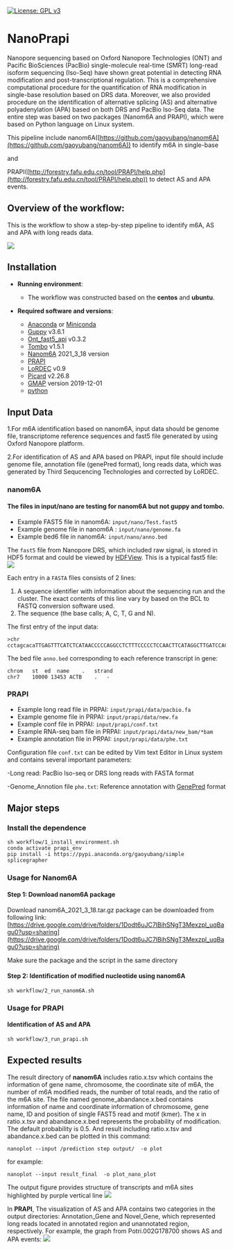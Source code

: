 [![License: GPL v3](https://img.shields.io/badge/License-GPL%20v3-blue.svg)](http://www.gnu.org/licenses/gpl-3.0)

# NanoPrapi

Nanopore sequencing based on Oxford Nanopore Technologies (ONT) and Pacific BioSciences (PacBio) single-molecule real-time (SMRT) long-read isoform sequencing (Iso-Seq) have shown great potential in detecting RNA modification and post-transcriptional regulation. This is a comprehensive computational procedure for the quantification of RNA modification in single-base resolution based on DRS data. Moreover, we also provided procedure on the identification of alternative splicing (AS) and alternative polyadenylation (APA) based on both DRS and PacBio Iso-Seq data. The entire step was based on two packages (Nanom6A and PRAPI), which were based on Python language on Linux system.

This pipeline include nanom6A([https://github.com/gaoyubang/nanom6A](https://github.com/gaoyubang/nanom6A)) to identify m6A in single-base

and

PRAPI([http://forestry.fafu.edu.cn/tool/PRAPI/help.php](http://forestry.fafu.edu.cn/tool/PRAPI/help.php)) to detect AS and APA events.


## Overview of the workflow: 
This is the workflow to show a step-by-step pipeline to identify m6A, AS and APA with long reads data.

![](graphs/figure1.png)

## Installation

- __Running environment__: 
    - The workflow was constructed based on the __centos__ and __ubuntu__.

- __Required software and versions__: 
    - [Anaconda](https://www.anaconda.com/) or [Miniconda](https://docs.conda.io/en/latest/miniconda.html)
    - [Guppy](https://community.nanoporetech.com/downloads) v3.6.1
    - [Ont_fast5_api](https://github.com/nanoporetech/ont_fast5_api) v0.3.2
    - [Tombo](https://github.com/nanoporetech/tombo) v1.5.1
    - [Nanom6A](https://github.com/gaoyubang/nanom6A) 2021_3_18 version
    - [PRAPI](http://forestry.fafu.edu.cn/tool/PRAPI/)
    - [LoRDEC](https://gite.lirmm.fr/lordec/lordec-releases/-/wikis/home) v0.9
    - [Picard](https://github.com/broadinstitute/picard) v2.26.8
    - [GMAP](http://research-pub.gene.com/gmap/) version 2019-12-01
    - [python](https://www.python.org/)


## Input Data

1.For m6A identification based on nanom6A, input data should be genome file, transcriptome reference sequences and fast5 file generated by using Oxford Nanopore platform.

2.For identification of AS and APA based on PRAPI, input file should include genome file, annotation file (genePred format), long reads data, which was generated by Third Sequcencing Technologies and corrected by LoRDEC.

### nanom6A
#### The files in input/nano are testing for nanom6A but not guppy and tombo. 
- Example FAST5 file in nanom6A: `input/nano/Test.fast5`
- Example genome file in nanom6A : `input/nano/genome.fa`
- Example bed6 file in nanom6A: `input/nano/anno.bed`

The `fast5` file from Nanopore DRS, which included raw signal, is stored in HDF5 format and could be viewed by [HDFView](https://www.hdfgroup.org/downloads/hdfview).
This is a typical fast5 file:
![](graphs/figure4.png)


Each entry in a `FASTA` files consists of 2 lines:  

1. A sequence identifier with information about the sequencing run and the cluster. The exact contents of this line vary by based on the BCL to FASTQ conversion software used.  
2. The sequence (the base calls; A, C, T, G and N).   

The first entry of the input data:
```
>chr
cctagcacaTTGAGTTTCATCTCATAACCCCCAGGCCTCTTTCCCCCTCCAACTTCATAGGCTTGATCCACTTATTAG...
```

The bed file `anno.bed` corresponding to each reference transcript in gene:
```
chrom   st  ed  name    .   strand
chr7    10000 13453 ACTB    .   -
```




### PRAPI
- Example long read file in PRPAI: `input/prapi/data/pacbio.fa`
- Example genome file in PRPAI: `input/prapi/data/new.fa`
- Example conf file in PRPAI: `input/prapi/conf.txt`
- Example RNA-seq bam file in PRPAI: `input/prapi/data/new_bam/*bam`
- Example annotation file in PRPAI: `input/prapi/data/phe.txt`


Configuration file `conf.txt` can be edited by Vim text Editor in Linux system and contains several important parameters:

-Long read: PacBio Iso-seq or DRS long reads with FASTA format

-Genome_Annotion file `phe.txt`: Reference annotation with [GenePred](https://genome.ucsc.edu/FAQ/FAQformat.html#format9) format




## Major steps

### Install the dependence

```
sh workflow/1_install_environment.sh
conda activate prapi_env
pip install -i https://pypi.anaconda.org/gaoyubang/simple splicegrapher
```

### Usage for Nanom6A

#### Step 1: Download nanom6A package
Download nanom6A_2021_3_18.tar.gz package can be downloaded from following link:
[https://drive.google.com/drive/folders/1Dodt6uJC7lBihSNgT3Mexzpl_uqBagu0?usp=sharing](https://drive.google.com/drive/folders/1Dodt6uJC7lBihSNgT3Mexzpl_uqBagu0?usp=sharing)

Make sure the package and the script in the same directory


#### Step 2: Identification of modified nucleotide using nanom6A

```
sh workflow/2_run_nanom6A.sh
```



### Usage for PRAPI

#### Identification of AS and APA 

```
sh workflow/3_run_prapi.sh
```



## Expected results

The result directory of __nanom6A__ includes ratio.x.tsv which contains the information of gene name, chromosome, the coordinate site of m6A, the number of m6A modified reads, the number of total reads, and the ratio of the m6A site. The file named genome_abandance.x.bed contains information of name and coordinate information of chromosome, gene name, ID and position of single FAST5 read and motif (kmer). The x in ratio.x.tsv and abandance.x.bed represents the probability of modification. The default probability is 0.5. And result including ratio.x.tsv and abandance.x.bed can be plotted in this command:

```
nanoplot --input /prediction step output/  -o plot
```
for example:
```
nanoplot --input result_final  -o plot_nano_plot
```

The output figure provides structure of transcripts and m6A sites highlighted by purple vertical line
![](graphs/figure2.jpg)



In __PRAPI__, The visualization of AS and APA contains two categories in the output directories: Annotation_Gene and Novel_Gene, which represented long reads located in annotated region and unannotated region, respectively. For example, the graph from Potri.002G178700 shows AS and APA events:
![](graphs/figure3.png)
